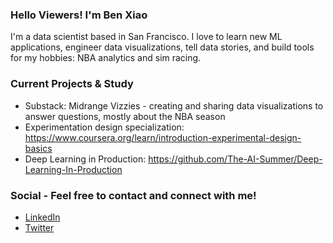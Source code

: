 ### Hello Viewers! I'm Ben Xiao

I'm a data scientist based in San Francisco. I love to learn new ML applications, engineer data visualizations, tell data stories, and build tools for my hobbies: NBA analytics and sim racing.

### Current Projects & Study
* Substack: Midrange Vizzies - creating and sharing data visualizations to answer questions, mostly about the NBA season
* Experimentation design specialization: https://www.coursera.org/learn/introduction-experimental-design-basics
* Deep Learning in Production: https://github.com/The-AI-Summer/Deep-Learning-In-Production

### Social - Feel free to contact and connect with me!
* [LinkedIn](https://www.linkedin.com/in/benjaminyxiao/)
* [Twitter](https://twitter.com/SpecC)
